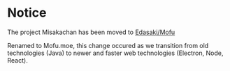# Notice
The project Misakachan has been moved to [Edasaki/Mofu](https://github.com/edasaki/mofu)

Renamed to Mofu.moe, this change occured as we transition from old technologies (Java) to newer and faster web technologies (Electron, Node, React).
